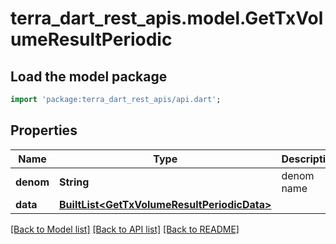 # terra_dart_rest_apis.model.GetTxVolumeResultPeriodic

## Load the model package
```dart
import 'package:terra_dart_rest_apis/api.dart';
```

## Properties
Name | Type | Description | Notes
------------ | ------------- | ------------- | -------------
**denom** | **String** | denom name | 
**data** | [**BuiltList&lt;GetTxVolumeResultPeriodicData&gt;**](GetTxVolumeResultPeriodicData.md) |  | 

[[Back to Model list]](../README.md#documentation-for-models) [[Back to API list]](../README.md#documentation-for-api-endpoints) [[Back to README]](../README.md)


